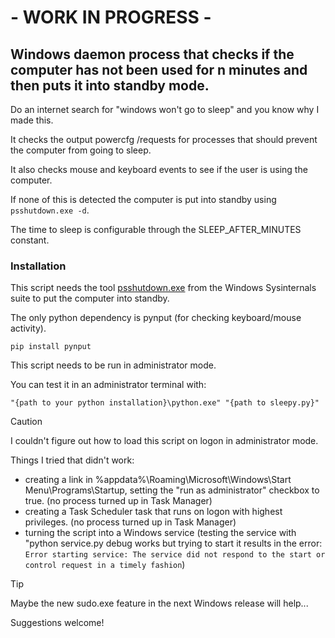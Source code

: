 # - WORK IN PROGRESS -

## Windows daemon process that checks if the computer has not been used for n minutes and then puts it into standby mode.

Do an internet search for "windows won't go to sleep" and you know why I made this.

It checks the output powercfg /requests for processes that should prevent the computer from going to sleep.

It also checks mouse and keyboard events to see if the user is using the computer.

If none of this is detected the computer is put into standby using `psshutdown.exe -d`.

The time to sleep is configurable through the SLEEP_AFTER_MINUTES constant.

### Installation
This script needs the tool [psshutdown.exe](https://learn.microsoft.com/en-us/sysinternals/downloads/psshutdown) from the Windows Sysinternals suite to put the computer into standby.

The only python dependency is pynput (for checking keyboard/mouse activity).

```
pip install pynput
```


This script needs to be run in administrator mode.

You can test it in an administrator terminal with:

```
"{path to your python installation}\python.exe" "{path to sleepy.py}"

```
> [!CAUTION]
> I couldn't figure out how to load this script on logon in administrator mode.

Things I tried that didn't work:
- creating a link in %appdata%\Roaming\Microsoft\Windows\Start Menu\Programs\Startup, setting the "run as administrator" checkbox to true. (no process turned up in Task Manager)
- creating a Task Scheduler task that runs on logon with highest privileges. (no process turned up in Task Manager)
- turning the script into a Windows service (testing the service with "python service.py debug works but trying to start it results in the error: ```Error starting service: The service did not respond to the start or control request in a timely fashion```)

> [!TIP]
> Maybe the new sudo.exe feature in the next Windows release will help...
>
> Suggestions welcome!

<!--

To run the script on login, create a link in:

```
%appdata%\Microsoft\Windows\Start Menu\Programs\Startup
```

Set the Target to:

```
"{path to your python installation}\pythonw.exe" "{path to sleepy.py}"
```

Click Advance and check "Run as administrator"
-->
